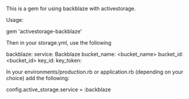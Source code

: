 This is a gem for using backblaze with activestorage.

Usage:

gem 'activestorage-backblaze'

Then in your storage.yml, use the following

backblaze:
  service: Backblaze
  bucket_name: <bucket_name>
  bucket_id: <bucket_id>
  key_id: <keyId>
  key_token: <keyToken>


In your environments/production.rb or application.rb (depending on your choice) add the following:

config.active_storage.service = :backblaze
